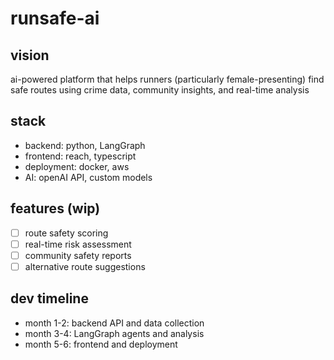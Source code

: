 # runsafe-ai

## vision
ai-powered platform that helps runners (particularly female-presenting) find safe routes using crime data, community insights, and real-time analysis

## stack
- backend: python, LangGraph
- frontend: reach, typescript  
- deployment: docker, aws
- AI: openAI API, custom models

## features (wip)
- [ ] route safety scoring
- [ ] real-time risk assessment  
- [ ] community safety reports
- [ ] alternative route suggestions

## dev timeline
- month 1-2: backend API and data collection
- month 3-4: LangGraph agents and analysis
- month 5-6: frontend and deployment